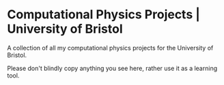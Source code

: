 # Computational Physics Projects | University of Bristol
A collection of all my computational physics projects for the University of Bristol.

Please don't blindly copy anything you see here, rather use it as a learning tool.
